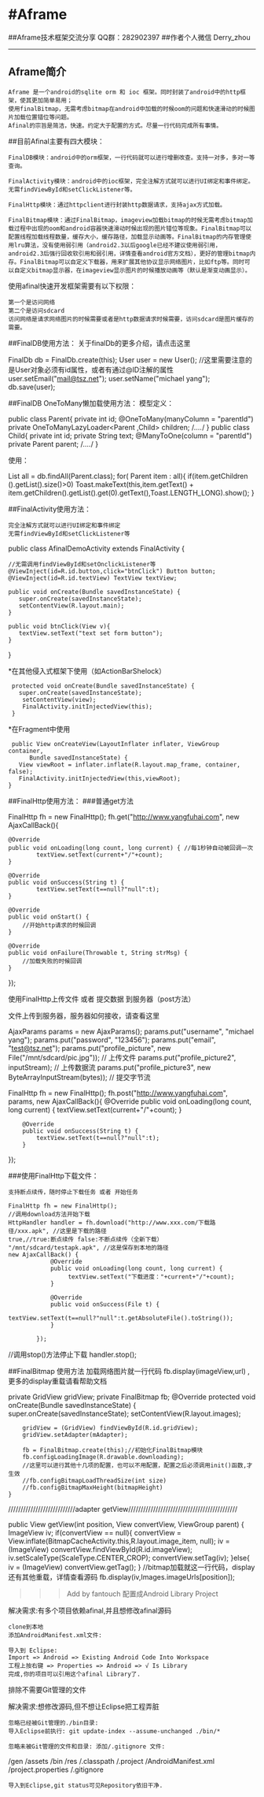 #Aframe
=========================
##Aframe技术框架交流分享
    QQ群：282902397 ##作者个人微信 Derry_zhou
    
-----------------------------------------------
Aframe简介
--------------------------------
    Aframe 是一个android的sqlite orm 和 ioc 框架。同时封装了android中的http框架，使其更加简单易用；
    使用finalBitmap，无需考虑bitmap在android中加载的时候oom的问题和快速滑动的时候图片加载位置错位等问题。
    Afinal的宗旨是简洁，快速。约定大于配置的方式。尽量一行代码完成所有事情。

##目前Afinal主要有四大模块：

    FinalDB模块：android中的orm框架，一行代码就可以进行增删改查。支持一对多，多对一等查询。

    FinalActivity模块：android中的ioc框架，完全注解方式就可以进行UI绑定和事件绑定。无需findViewById和setClickListener等。

    FinalHttp模块：通过httpclient进行封装http数据请求，支持ajax方式加载。

    FinalBitmap模块：通过FinalBitmap，imageview加载bitmap的时候无需考虑bitmap加载过程中出现的oom和android容器快速滑动时候出现的图片错位等现象。FinalBitmap可以配置线程加载线程数量，缓存大小，缓存路径，加载显示动画等。FinalBitmap的内存管理使用lru算法，没有使用弱引用（android2.3以后google已经不建议使用弱引用，android2.3后强行回收软引用和弱引用，详情查看android官方文档），更好的管理bitmap内存。FinalBitmap可以自定义下载器，用来扩展其他协议显示网络图片，比如ftp等。同时可以自定义bitmap显示器，在imageview显示图片的时候播放动画等（默认是渐变动画显示）。

使用afinal快速开发框架需要有以下权限：

<uses-permission android:name="android.permission.INTERNET" />
<uses-permission android:name="android.permission.WRITE_EXTERNAL_STORAGE" />

    第一个是访问网络
    第二个是访问sdcard
    访问网络是请求网络图片的时候需要或者是http数据请求时候需要，访问sdcard是图片缓存的需要。

##FinalDB使用方法： 关于finalDb的更多介绍，请点击这里

FinalDb db = FinalDb.create(this);
User user = new User(); //这里需要注意的是User对象必须有id属性，或者有通过@ID注解的属性
user.setEmail("mail@tsz.net");
user.setName("michael yang");
db.save(user);

##FinalDB OneToMany懒加载使用方法： 模型定义：

public class Parent{
    private int id;
    @OneToMany(manyColumn = "parentId")
    private OneToManyLazyLoader<Parent ,Child> children;
    /*....*/
}
public class Child{
    private int id;
    private String text;
    @ManyToOne(column = "parentId")
    private  Parent  parent;
    /*....*/
}

使用：

List<Parent> all = db.findAll(Parent.class);
        for( Parent  item : all){
            if(item.getChildren ().getList().size()>0)
                Toast.makeText(this,item.getText() + item.getChildren().getList().get(0).getText(),Toast.LENGTH_LONG).show();
        }

##FinalActivity使用方法：

    完全注解方式就可以进行UI绑定和事件绑定
    无需findViewById和setClickListener等

public class AfinalDemoActivity extends FinalActivity {

    //无需调用findViewById和setOnclickListener等
    @ViewInject(id=R.id.button,click="btnClick") Button button;
    @ViewInject(id=R.id.textView) TextView textView;

    public void onCreate(Bundle savedInstanceState) {
       super.onCreate(savedInstanceState);
       setContentView(R.layout.main);
    }
    
    public void btnClick(View v){
       textView.setText("text set form button");
    }
}

*在其他侵入式框架下使用（如ActionBarShelock）

     protected void onCreate(Bundle savedInstanceState) {
       super.onCreate(savedInstanceState);
        setContentView(view);
        FinalActivity.initInjectedView(this);
     }

*在Fragment中使用

     public View onCreateView(LayoutInflater inflater, ViewGroup container,
          Bundle savedInstanceState) {
       View viewRoot = inflater.inflate(R.layout.map_frame, container, false);
       FinalActivity.initInjectedView(this,viewRoot);
    }

##FinalHttp使用方法： ###普通get方法

FinalHttp fh = new FinalHttp();
fh.get("http://www.yangfuhai.com", new AjaxCallBack(){

    @Override
    public void onLoading(long count, long current) { //每1秒钟自动被回调一次
        	textView.setText(current+"/"+count);
	}

	@Override
	public void onSuccess(String t) {
			textView.setText(t==null?"null":t);
	}

	@Override
	public void onStart() {
		//开始http请求的时候回调
	}

	@Override
	public void onFailure(Throwable t, String strMsg) {
		//加载失败的时候回调
	}
});

使用FinalHttp上传文件 或者 提交数据 到服务器（post方法）

文件上传到服务器，服务器如何接收，请查看这里

  AjaxParams params = new AjaxParams();
  params.put("username", "michael yang");
  params.put("password", "123456");
  params.put("email", "test@tsz.net");
  params.put("profile_picture", new File("/mnt/sdcard/pic.jpg")); // 上传文件
  params.put("profile_picture2", inputStream); // 上传数据流
  params.put("profile_picture3", new ByteArrayInputStream(bytes)); // 提交字节流
 
  FinalHttp fh = new FinalHttp();
  fh.post("http://www.yangfuhai.com", params, new AjaxCallBack(){
  		@Override
 		public void onLoading(long count, long current) {
 				textView.setText(current+"/"+count);
 		}
 
 		@Override
 		public void onSuccess(String t) {
 			textView.setText(t==null?"null":t);
 		}
  });

###使用FinalHttp下载文件：

    支持断点续传，随时停止下载任务 或者 开始任务

    FinalHttp fh = new FinalHttp();  
    //调用download方法开始下载
    HttpHandler handler = fh.download("http://www.xxx.com/下载路径/xxx.apk", //这里是下载的路径
    true,//true:断点续传 false:不断点续传（全新下载）
    "/mnt/sdcard/testapk.apk", //这是保存到本地的路径
    new AjaxCallBack() {  
                @Override  
                public void onLoading(long count, long current) {  
                     textView.setText("下载进度："+current+"/"+count);  
                }  
  
                @Override  
                public void onSuccess(File t) {  
                    textView.setText(t==null?"null":t.getAbsoluteFile().toString());  
                }  
  
            });  

	
   //调用stop()方法停止下载
   handler.stop();

   

##FinalBitmap 使用方法 加载网络图片就一行代码 fb.display(imageView,url) ,更多的display重载请看帮助文档

private GridView gridView;
	private FinalBitmap fb;
	@Override
	protected void onCreate(Bundle savedInstanceState) {
		super.onCreate(savedInstanceState);
		setContentView(R.layout.images);
		
		gridView = (GridView) findViewById(R.id.gridView);
		gridView.setAdapter(mAdapter);
		
		fb = FinalBitmap.create(this);//初始化FinalBitmap模块
		fb.configLoadingImage(R.drawable.downloading);
		//这里可以进行其他十几项的配置，也可以不用配置，配置之后必须调用init()函数,才生效
		//fb.configBitmapLoadThreadSize(int size)
		//fb.configBitmapMaxHeight(bitmapHeight)
	}


///////////////////////////adapter getView////////////////////////////////////////////

public View getView(int position, View convertView, ViewGroup parent) {
	ImageView iv;
	if(convertView == null){
	    convertView = View.inflate(BitmapCacheActivity.this,R.layout.image_item, null);
	    iv = (ImageView) convertView.findViewById(R.id.imageView);
	    iv.setScaleType(ScaleType.CENTER_CROP);
	    convertView.setTag(iv);
	}else{
	    iv = (ImageView) convertView.getTag();
	}
	//bitmap加载就这一行代码，display还有其他重载，详情查看源码
	fb.display(iv,Images.imageUrls[position]);

>>> Add by fantouch
配置成Android Library Project

解决需求:有多个项目依赖afinal,并且想修改afinal源码

    clone到本地
    添加AndroidManifest.xml文件:

<?xml version="1.0" encoding="utf-8"?>
<manifest xmlns:android="http://schemas.android.com/apk/res/android"
    package="net.tsz.afinal" >
    <uses-sdk
        android:minSdkVersion="5"
        android:targetSdkVersion="7" />
</manifest>

    导入到 Eclipse:
    Import => Android => Existing Android Code Into Workspace
    工程上按右键 => Properties => Android => √ Is Library
    完成,你的项目可以引用这个afinal Library了.

排除不需要Git管理的文件

解决需求:想修改源码,但不想让Eclipse把工程弄脏

    忽略已经被Git管理的./bin目录:
    导入Eclipse前执行: git update-index --assume-unchanged ./bin/*

    忽略未被Git管理的文件和目录: 添加/.gitignore 文件:

/gen
/assets
/bin
/res
/.classpath
/.project
/AndroidManifest.xml
/project.properties
/.gitignore

    导入到Eclipse,git status可见Repository依旧干净.
